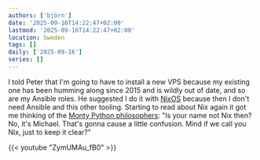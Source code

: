 ```yaml
---
authors: ['björn']
date: '2025-09-16T14:22:47+02:00'
lastmod: '2025-09-16T14:22:47+02:00'
location: Sweden
tags: []
daily: ['2025-09-16']
series: []
---
```

I told Peter that I'm going to have to install a new VPS because my existing one has been humming along since 2015 and is wildly out of date, and so are my Ansible roles. He suggested I do it with [NixOS](http://nixos.org/) because then I don't need Ansible and this other tooling. Starting to read about Nix again it got me thinking of the [Monty Python philosophers](https://youtu.be/ZymUMAu_fB0): "Is your name not Nix then? No, it's Michael. That's gonna cause a little confusion. Mind if we call you Nix, just to keep it clear?"

{{< youtube "ZymUMAu_fB0" >}}
